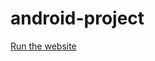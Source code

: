 # android-project

<a href="https://maxwellschrainer.github.io/projeto-android">Run the website</a>
